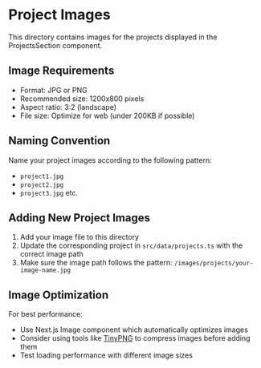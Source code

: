 # Project Images

This directory contains images for the projects displayed in the ProjectsSection component.

## Image Requirements

- Format: JPG or PNG
- Recommended size: 1200x800 pixels
- Aspect ratio: 3:2 (landscape)
- File size: Optimize for web (under 200KB if possible)

## Naming Convention

Name your project images according to the following pattern:
- `project1.jpg`
- `project2.jpg`
- `project3.jpg`
etc.

## Adding New Project Images

1. Add your image file to this directory
2. Update the corresponding project in `src/data/projects.ts` with the correct image path
3. Make sure the image path follows the pattern: `/images/projects/your-image-name.jpg`

## Image Optimization

For best performance:
- Use Next.js Image component which automatically optimizes images
- Consider using tools like [TinyPNG](https://tinypng.com/) to compress images before adding them
- Test loading performance with different image sizes 